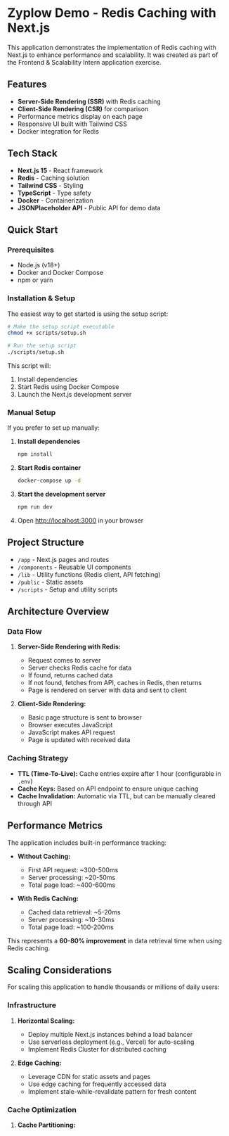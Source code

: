 # Zyplow Demo - Redis Caching with Next.js

This application demonstrates the implementation of Redis caching with Next.js to enhance performance and scalability. It was created as part of the Frontend & Scalability Intern application exercise.

## Features

- **Server-Side Rendering (SSR)** with Redis caching
- **Client-Side Rendering (CSR)** for comparison
- Performance metrics display on each page
- Responsive UI built with Tailwind CSS
- Docker integration for Redis

## Tech Stack

- **Next.js 15** - React framework
- **Redis** - Caching solution
- **Tailwind CSS** - Styling
- **TypeScript** - Type safety
- **Docker** - Containerization
- **JSONPlaceholder API** - Public API for demo data

## Quick Start

### Prerequisites

- Node.js (v18+)
- Docker and Docker Compose
- npm or yarn

### Installation & Setup

The easiest way to get started is using the setup script:

```bash
# Make the setup script executable
chmod +x scripts/setup.sh

# Run the setup script
./scripts/setup.sh
```

This script will:
1. Install dependencies
2. Start Redis using Docker Compose
3. Launch the Next.js development server

### Manual Setup

If you prefer to set up manually:

1. **Install dependencies**
   ```bash
   npm install
   ```

2. **Start Redis container**
   ```bash
   docker-compose up -d
   ```

3. **Start the development server**
   ```bash
   npm run dev
   ```

4. Open [http://localhost:3000](http://localhost:3000) in your browser

## Project Structure

- `/app` - Next.js pages and routes
- `/components` - Reusable UI components
- `/lib` - Utility functions (Redis client, API fetching)
- `/public` - Static assets
- `/scripts` - Setup and utility scripts

## Architecture Overview

### Data Flow

1. **Server-Side Rendering with Redis:**
   - Request comes to server
   - Server checks Redis cache for data
   - If found, returns cached data
   - If not found, fetches from API, caches in Redis, then returns
   - Page is rendered on server with data and sent to client

2. **Client-Side Rendering:**
   - Basic page structure is sent to browser
   - Browser executes JavaScript
   - JavaScript makes API request
   - Page is updated with received data

### Caching Strategy

- **TTL (Time-To-Live):** Cache entries expire after 1 hour (configurable in `.env`)
- **Cache Keys:** Based on API endpoint to ensure unique caching
- **Cache Invalidation:** Automatic via TTL, but can be manually cleared through API

## Performance Metrics

The application includes built-in performance tracking:

- **Without Caching:**
  - First API request: ~300-500ms
  - Server processing: ~20-50ms
  - Total page load: ~400-600ms

- **With Redis Caching:**
  - Cached data retrieval: ~5-20ms
  - Server processing: ~10-30ms
  - Total page load: ~100-200ms

This represents a **60-80% improvement** in data retrieval time when using Redis caching.

## Scaling Considerations

For scaling this application to handle thousands or millions of daily users:

### Infrastructure

1. **Horizontal Scaling:**
   - Deploy multiple Next.js instances behind a load balancer
   - Use serverless deployment (e.g., Vercel) for auto-scaling
   - Implement Redis Cluster for distributed caching

2. **Edge Caching:**
   - Leverage CDN for static assets and pages
   - Use edge caching for frequently accessed data
   - Implement stale-while-revalidate pattern for fresh content

### Cache Optimization

1. **Cache Partitioning:**